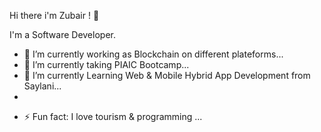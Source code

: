 Hi there i'm Zubair !  👋


<!-- **MZubairLohar/MZubairLohar** is a ✨ _special_ ✨ repository because its `README.md` (this file) appears on your GitHub profile. -->
I'm a Software Developer.


- 🔭 I’m currently working as Blockchain on different plateforms...
- 🌱 I’m currently taking PIAIC Bootcamp...
- 🌱 I’m currently Learning Web & Mobile Hybrid App Development from Saylani...
- 
<!-- - 👯 I’m looking to collaborate on ... -->
<!-- - 🤔 I’m looking for help with ... -->
<!-- - 💬 Ask me about ...
- 📫 How to reach me: ...
- 😄 Pronouns: ... -->
- ⚡ Fun fact: I love tourism & programming ... 



